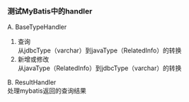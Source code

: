 ### 测试MyBatis中的handler
A. BaseTypeHandler  
1. 查询  
从jdbcType（varchar）到javaType（RelatedInfo）的转换
2. 新增或修改  
从javaType（RelatedInfo）到jdbcType（varchar）的转换  

B. ResultHandler  
处理mybatis返回的查询结果

